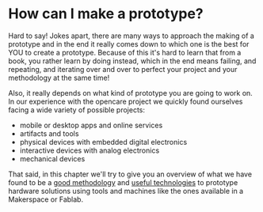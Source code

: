 # How can I make a prototype?
Hard to say! Jokes apart, there are many ways to approach the making of a prototype and in the end it really comes down to which one is the best for YOU to create a prototype.
Because of this it's hard to learn that from a book, you rather learn by doing instead, which in the end means failing, and repeating, and iterating over and over to perfect your project and your methodology at the same time!

Also, it really depends on what kind of prototype you are going to work on. In our experience with the opencare project we quickly found ourselves facing a wide variety of possible projects:
* mobile or desktop apps and online services
* artifacts and tools
* physical devices with embedded digital electronics
* interactive devices with analog electronics
* mechanical devices

That said, in this chapter we'll try to give you an overview of what we have found to be a [good methodology](is_there_a_process_i_can_follow.md) and [useful technologies](what_kind_of_technologies_can_i_use.md) to prototype hardware solutions using tools and machines like the ones available in a Makerspace or Fablab.




















